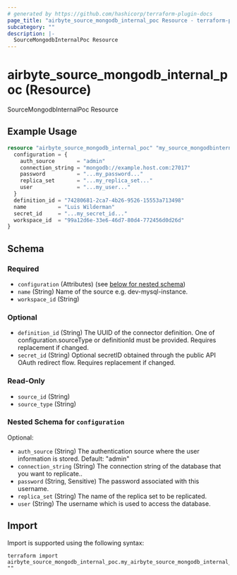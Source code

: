 ```yaml
---
# generated by https://github.com/hashicorp/terraform-plugin-docs
page_title: "airbyte_source_mongodb_internal_poc Resource - terraform-provider-airbyte"
subcategory: ""
description: |-
  SourceMongodbInternalPoc Resource
---
```


# airbyte_source_mongodb_internal_poc (Resource)

SourceMongodbInternalPoc Resource

## Example Usage

```terraform
resource "airbyte_source_mongodb_internal_poc" "my_source_mongodbinternalpoc" {
  configuration = {
    auth_source       = "admin"
    connection_string = "mongodb://example.host.com:27017"
    password          = "...my_password..."
    replica_set       = "...my_replica_set..."
    user              = "...my_user..."
  }
  definition_id = "74280681-2ca7-4b26-9526-15553a713498"
  name          = "Luis Wilderman"
  secret_id     = "...my_secret_id..."
  workspace_id  = "99a12d6e-33e6-46d7-80d4-772456d0d26d"
}
```

<!-- schema generated by tfplugindocs -->
## Schema

### Required

- `configuration` (Attributes) (see [below for nested schema](#nestedatt--configuration))
- `name` (String) Name of the source e.g. dev-mysql-instance.
- `workspace_id` (String)

### Optional

- `definition_id` (String) The UUID of the connector definition. One of configuration.sourceType or definitionId must be provided. Requires replacement if changed.
- `secret_id` (String) Optional secretID obtained through the public API OAuth redirect flow. Requires replacement if changed.

### Read-Only

- `source_id` (String)
- `source_type` (String)

<a id="nestedatt--configuration"></a>
### Nested Schema for `configuration`

Optional:

- `auth_source` (String) The authentication source where the user information is stored. Default: "admin"
- `connection_string` (String) The connection string of the database that you want to replicate..
- `password` (String, Sensitive) The password associated with this username.
- `replica_set` (String) The name of the replica set to be replicated.
- `user` (String) The username which is used to access the database.

## Import

Import is supported using the following syntax:

```shell
terraform import airbyte_source_mongodb_internal_poc.my_airbyte_source_mongodb_internal_poc ""
```
